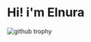 # Hi! i'm Elnura 

![github trophy](https://github-profile-trophy.vercel.app/?username=Elya88&theme=dracula)